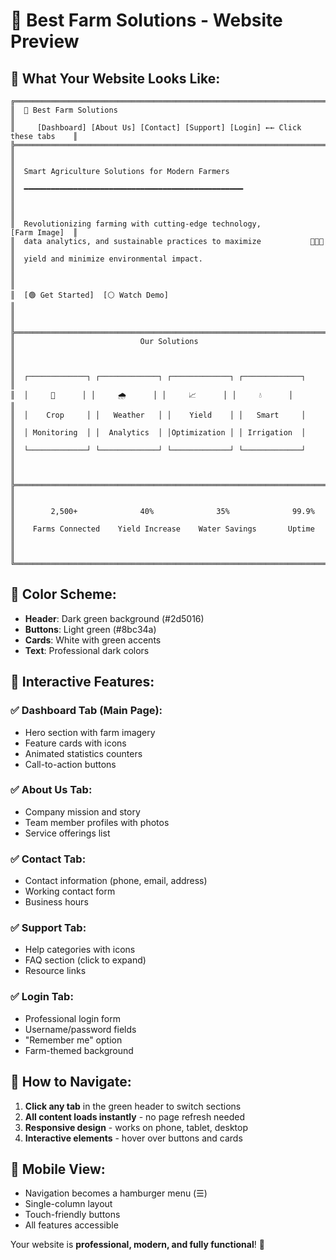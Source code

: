 # 🌱 Best Farm Solutions - Website Preview

## 📱 What Your Website Looks Like:

```
╔═══════════════════════════════════════════════════════════════════════════════╗
║  🌱 Best Farm Solutions                                                        ║
║     [Dashboard] [About Us] [Contact] [Support] [Login] ←← Click these tabs    ║
╠═══════════════════════════════════════════════════════════════════════════════╣
║                                                                               ║
║  Smart Agriculture Solutions for Modern Farmers                               ║
║  ━━━━━━━━━━━━━━━━━━━━━━━━━━━━━━━━━━━━━━━━━━━━━━━━━                               ║
║                                                                               ║
║  Revolutionizing farming with cutting-edge technology,          [Farm Image]  ║
║  data analytics, and sustainable practices to maximize           🚜🌾🏡      ║
║  yield and minimize environmental impact.                                     ║
║                                                                               ║
║  [🟢 Get Started]  [⚪ Watch Demo]                                            ║
║                                                                               ║
╠═══════════════════════════════════════════════════════════════════════════════╣
║                            Our Solutions                                      ║
║                                                                               ║
║  ┌─────────────┐ ┌─────────────┐ ┌─────────────┐ ┌─────────────┐            ║
║  │     🌱      │ │     🌧️      │ │     📈      │ │     💧      │            ║
║  │    Crop     │ │   Weather   │ │    Yield    │ │   Smart     │            ║
║  │ Monitoring  │ │  Analytics  │ │Optimization │ │ Irrigation  │            ║
║  └─────────────┘ └─────────────┘ └─────────────┘ └─────────────┘            ║
║                                                                               ║
╠═══════════════════════════════════════════════════════════════════════════════╣
║                                                                               ║
║        2,500+              40%              35%              99.9%           ║
║    Farms Connected    Yield Increase    Water Savings       Uptime           ║
║                                                                               ║
╚═══════════════════════════════════════════════════════════════════════════════╝
```

## 🎨 **Color Scheme:**
- **Header**: Dark green background (#2d5016)
- **Buttons**: Light green (#8bc34a) 
- **Cards**: White with green accents
- **Text**: Professional dark colors

## 📱 **Interactive Features:**

### ✅ **Dashboard Tab** (Main Page):
- Hero section with farm imagery
- Feature cards with icons
- Animated statistics counters
- Call-to-action buttons

### ✅ **About Us Tab**:
- Company mission and story
- Team member profiles with photos
- Service offerings list

### ✅ **Contact Tab**:
- Contact information (phone, email, address)
- Working contact form
- Business hours

### ✅ **Support Tab**:
- Help categories with icons
- FAQ section (click to expand)
- Resource links

### ✅ **Login Tab**:
- Professional login form
- Username/password fields
- "Remember me" option
- Farm-themed background

## 🔄 **How to Navigate:**
1. **Click any tab** in the green header to switch sections
2. **All content loads instantly** - no page refresh needed
3. **Responsive design** - works on phone, tablet, desktop
4. **Interactive elements** - hover over buttons and cards

## 📱 **Mobile View:**
- Navigation becomes a hamburger menu (☰)
- Single-column layout
- Touch-friendly buttons
- All features accessible

Your website is **professional, modern, and fully functional**! 🌟